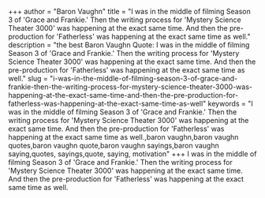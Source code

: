 +++
author = "Baron Vaughn"
title = "I was in the middle of filming Season 3 of 'Grace and Frankie.' Then the writing process for 'Mystery Science Theater 3000' was happening at the exact same time. And then the pre-production for 'Fatherless' was happening at the exact same time as well."
description = "the best Baron Vaughn Quote: I was in the middle of filming Season 3 of 'Grace and Frankie.' Then the writing process for 'Mystery Science Theater 3000' was happening at the exact same time. And then the pre-production for 'Fatherless' was happening at the exact same time as well."
slug = "i-was-in-the-middle-of-filming-season-3-of-grace-and-frankie-then-the-writing-process-for-mystery-science-theater-3000-was-happening-at-the-exact-same-time-and-then-the-pre-production-for-fatherless-was-happening-at-the-exact-same-time-as-well"
keywords = "I was in the middle of filming Season 3 of 'Grace and Frankie.' Then the writing process for 'Mystery Science Theater 3000' was happening at the exact same time. And then the pre-production for 'Fatherless' was happening at the exact same time as well.,baron vaughn,baron vaughn quotes,baron vaughn quote,baron vaughn sayings,baron vaughn saying,quotes, sayings,quote, saying, motivation"
+++
I was in the middle of filming Season 3 of 'Grace and Frankie.' Then the writing process for 'Mystery Science Theater 3000' was happening at the exact same time. And then the pre-production for 'Fatherless' was happening at the exact same time as well.
